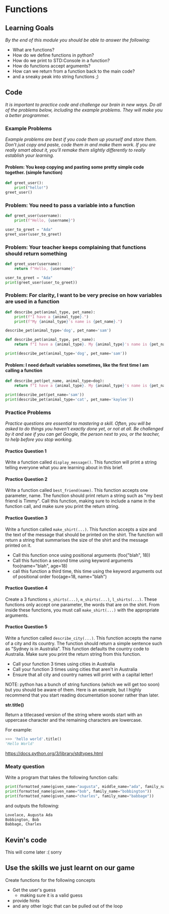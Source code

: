 # Functions

## Learning Goals

*By the end of this module you should be able to answer the following:*

* What are functions?
* How do we define functions in python?
* How do we print to STD:Console in a function?
* How do functions accept arguments?
* How can we return from a function back to the main code?
* and a sneaky peak into string functions ;)

## Code

*It is important to practice code and challenge our brain in new ways. Do all of the problems below, including the example problems. They will make you a better programmer.*

### Example Problems

*Example problems are best if you code them up yourself and store them. Don't just copy and paste, code them in and make them work. If you are really smart about it, you'll remake them slightly differently to really establish your learning.*

#### Problem: You keep copying and pasting some pretty simple code together. (simple function)

```python
def greet_user():
    print("hello!")
greet_user()
```

### Problem: You need to pass a variable into a function

```python
def greet_user(username):
    print(f"Hello, {username}")

user_to_greet = "Ada"
greet_user(user_to_greet)
```

### Problem: Your teacher keeps complaining that functions should return something

```python
def greet_user(username):
    return f"Hello, {username}"

user_to_greet = "Ada"
print(greet_user(user_to_greet))
```

### Problem: For clarity, I want to be very precise on how variables are used in a function

```python
def describe_pet(animal_type, pet_name):
    print(f"I have a {animal_type}.")
    print(f"My {animal_type}'s name is {pet_name}.")

describe_pet(animal_type='dog', pet_name='sam')
```

```python
def describe_pet(animal_type, pet_name):
    return f"I have a {animal_type}. My {animal_type}'s name is {pet_name}."

print(describe_pet(animal_type='dog', pet_name='sam'))
```

#### Problem: I need default variables sometimes, like the first time I am calling a function

```python
def describe_pet(pet_name, animal_type=dog):
    return f"I have a {animal_type}. My {animal_type}'s name is {pet_name}."

print(describe_pet(pet_name='sam'))
print(describe_pet(animal_type='cat', pet_name='kaylee'))

```

### Practice Problems

*Practice questions are essential to mastering a skill. Often, you will be asked to do things you haven't exactly done yet, or not at all. Be challenged by it and see if you can get Google, the person next to you, or the teacher, to help before you stop working.*

#### Practice Question 1

Write a function called `display_message()`. This function will print a string telling everyone what you are learning about in this brief. 

#### Practice Question 2

Write a function called `best_friend(name)`. This function accepts one parameter, name. The function should print return a string such as "my best friend is Timmy". Call this function, making sure to include a name in the function call, and make sure you print the return string.  

#### Practice Question 3

Write a function called `make_shirt(...)`. This function accepts a size and the text of the message that should be printed on the shirt. The function will return a string that summarises the size of the shirt and the message printed on it.

* Call this function once using positional arguments (foo("blah", 18))
* Call this function a second time using keyword arguments foo(name="blah", age=18)
* call this function a third time, this time using the keyword arguments out of positional order foo(age=18, name="blah")

#### Practice Question 4

Create a 3 functions `s_shirts(...)`, `m_shirts(...)`, `l_shirts(...)`. These functions only accept one parameter, the words that are on the shirt. From inside these functions, you must call `make_shirt(...)` with the appropriate arguments.

#### Practice Question 5

Write a function called `describe_city(...)`. This function accepts the name of a city and its country. The function should return a simple sentence such as "Sydney is in Australia". This function defaults the country code to Australia. Make sure you print the return string from this function.

* Call your function 3 times using cities in Australia
* Call your function 3 times using cities that aren't in Australia
* Ensure that all city and country names will print with a capital letter!

NOTE: python has a bunch of string functions (which we will get too soon) but you should be aware of them. Here is an example, but I highly recommend that you start reading documentation sooner rather than later.

**str.title()**

Return a titlecased version of the string where words start with an uppercase character and the remaining characters are lowercase.

For example:

```python
>>> 'hello world'.title()
'Hello World'
```

https://docs.python.org/3/library/stdtypes.html

### Meaty question

Write a program that takes the following function calls: 

```python
print(formatted_name(given_name="augusta", middle_name="ada", family_name="lovelace"))
print(formatted_name(given_name="bob", family_name="bobbington"))
print(formatted_name(given_name="charles", family_name="babbage"))
```

and outputs the following:

```cmd
Lovelace, Augusta Ada
Bobbington, Bob
Babbage, Charles
```


## Kevin's code 

This will come later :( sorry

## Use the skills we just learnt on our game 

Create functions for the following concepts 

* Get the user's guess 
    * making sure it is a valid guess
* provide hints 
* and any other logic that can be pulled out of the loop
